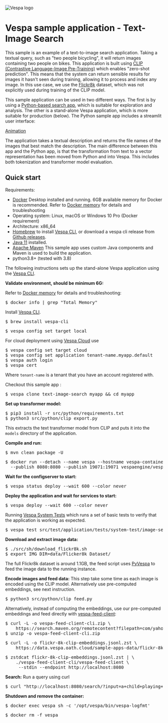 <!-- Copyright Yahoo. Licensed under the terms of the Apache 2.0 license. See LICENSE in the project root. -->

![Vespa logo](https://vespa.ai/assets/vespa-logo-color.png)

# Vespa sample application - Text-Image Search

This sample is an example of a text-to-image search application.
Taking a textual query, such as "two people bicycling",
it will return images containing two people on bikes.
This application is built using [CLIP (Contrastive Language-Image
Pre-Training)](https://github.com/openai/CLIP) which enables "zero-shot prediction".
This means that the system can return sensible results for images it hasn't
seen during training, allowing it to process and index any image.
In this use case, we use the [Flickr8k](https://github.com/jbrownlee/Datasets/blob/master/Flickr8k_Dataset.names)
dataset, which was not explicitly used during training of the CLIP model.

This sample application can be used in two different ways.
The first is by using a [Python-based search app](src/python/README.md),
which is suitable for exploration and analysis.
The other is a stand-alone Vespa application, which is more suitable for production (below).
The Python sample app includes a streamlit user interface:

[Animation](https://data.vespa.oath.cloud/sample-apps-data/image_demo.gif)

The application takes a textual description and returns the file names of the
images that best match the description. The main difference between this app
and the Python app, is that the transformation from text to a vector
representation has been moved from Python and into Vespa. This includes both
tokenization and transformer model evaluation.

## Quick start 
Requirements:
* [Docker](https://www.docker.com/) Desktop installed and running. 6GB available memory for Docker is recommended.
  Refer to [Docker memory](https://docs.vespa.ai/en/operations/docker-containers.html#memory)
  for details and troubleshooting
* Operating system: Linux, macOS or Windows 10 Pro (Docker requirement)
* Architecture: x86_64
* [Homebrew](https://brew.sh/) to install [Vespa CLI](https://docs.vespa.ai/en/vespa-cli.html), or download
  a vespa cli release from [Github releases](https://github.com/vespa-engine/vespa/releases).
* [Java 11](https://openjdk.java.net/projects/jdk/11/) installed.
* [Apache Maven](https://maven.apache.org/install.html) This sample app uses custom Java components and Maven is used
  to build the application.
* python3.8+ (tested with 3.8)

The following instructions sets up the stand-alone Vespa application using the
[Vespa CLI](https://docs.vespa.ai/en/vespa-cli.html). 

**Validate environment, should be minimum 6G:**

Refer to [Docker memory](https://docs.vespa.ai/en/operations/docker-containers.html#memory)
for details and troubleshooting:
<pre>
$ docker info | grep "Total Memory"
</pre>

Install [Vespa CLI](https://docs.vespa.ai/en/vespa-cli.html).

<pre >
$ brew install vespa-cli
</pre>

<pre data-test="exec">
$ vespa config set target local
</pre>

For cloud deployment using [Vespa Cloud](https://cloud.vespa.ai/) use

<pre>
$ vespa config set target cloud
$ vespa config set application tenant-name.myapp.default
$ vespa auth login 
$ vespa cert
</pre>

Where `tenant-name` is a tenant that you have an account registered with.

Checkout this sample app :

<pre data-test="exec">
$ vespa clone text-image-search myapp && cd myapp 
</pre>

**Set up transformer model:**

<pre data-test="exec">
$ pip3 install -r src/python/requirements.txt
$ python3 src/python/clip_export.py
</pre>

This extracts the text transformer model from CLIP and puts it into the
`models` directory of the application.

**Compile and run:**
<pre data-test="exec" data-test-expect="BUILD SUCCESS" data-test-timeout="300">
$ mvn clean package -U
</pre>

<pre data-test="exec">
$ docker run --detach --name vespa --hostname vespa-container \
  --publish 8080:8080 --publish 19071:19071 vespaengine/vespa
</pre>

**Wait for the configserver to start:**

<pre data-test="exec" data-test-wait-for="is ready" data-test-timeout="600">
$ vespa status deploy --wait 600 --color never
</pre>

**Deploy the application and wait for services to start:**

<pre data-test="exec" data-test-wait-for="is ready" data-test-timeout="600">
$ vespa deploy --wait 600 --color never
</pre>

Running [Vespa System Tests](https://docs.vespa.ai/en/reference/testing.html)
which runs a set of basic tests to verify that the application is working as expected.
<pre data-test="exec" data-test-assert-contains="Success">
$ vespa test src/test/application/tests/system-test/image-search-system-test.json 
</pre>

**Download and extract image data:**

<pre>
$ ./src/sh/download_flickr8k.sh
$ export IMG_DIR=data/Flicker8k_Dataset/
</pre>

The full Flickr8k dataset is around 1.1GB, the feed script
uses [PyVespa](https://github.com/vespa-engine/pyvespa/) to feed the image data to the running instance.

**Encode images and feed data:**
This step take some time as each image is encoded using the CLIP model.
Alternatively use pre-computed embeddings, see next instruction.

<pre>
$ python3 src/python/clip_feed.py
</pre>

Alternatively, instead of computing the embeddings, use our pre-computed embeddings and feed directly with 
[vespa-feed-client](https://docs.vespa.ai/en/vespa-feed-client.html): 

<pre data-test="exec">
$ curl -L -o vespa-feed-client-cli.zip \
    https://search.maven.org/remotecontent?filepath=com/yahoo/vespa/vespa-feed-client-cli/7.527.20/vespa-feed-client-cli-7.527.20-zip.zip
$ unzip -o vespa-feed-client-cli.zip
</pre>

<pre data-test="exec">
$ curl -L -o flickr-8k-clip-embeddings.jsonl.zst \
    https://data.vespa.oath.cloud/sample-apps-data/flickr-8k-clip-embeddings.jsonl.zst 
</pre>

<pre data-test="exec">
$ zstdcat flickr-8k-clip-embeddings.jsonl.zst | \
    ./vespa-feed-client-cli/vespa-feed-client \
     --stdin --endpoint http://localhost:8080
</pre>

**Search:**
Run a query using curl 
<pre data-test="exec" data-test-assert-contains="2337919839_df83827fa0">
$ curl "http://localhost:8080/search/?input=a+child+playing+football&timeout=3s"
</pre>

**Shutdown and remove the container:**

<pre data-test="after">
$ docker exec vespa sh -c '/opt/vespa/bin/vespa-logfmt'
</pre>

<pre data-test="after">
$ docker rm -f vespa
</pre>
